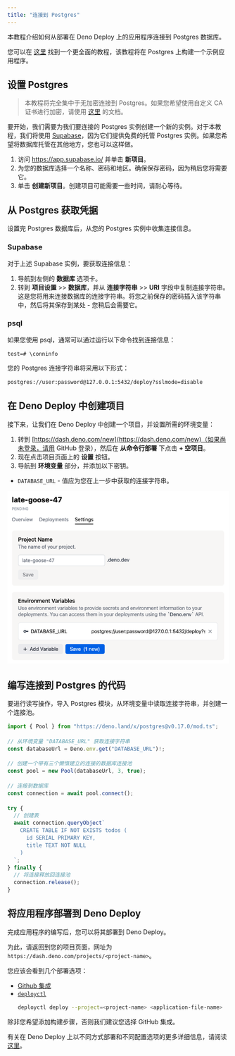 ```yaml
---
title: "连接到 Postgres"
---
```


本教程介绍如何从部署在 Deno Deploy 上的应用程序连接到 Postgres 数据库。

您可以在 [这里](../tutorials/tutorial-postgres) 找到一个更全面的教程，该教程将在 Postgres 上构建一个示例应用程序。

## 设置 Postgres

> 本教程将完全集中于无加密连接到 Postgres。如果您希望使用自定义 CA 证书进行加密，请使用 [这里](https://deno-postgres.com/#/?id=ssltls-connection) 的文档。

要开始，我们需要为我们要连接的 Postgres 实例创建一个新的实例。对于本教程，我们将使用 [Supabase](https://supabase.com)，因为它们提供免费的托管 Postgres 实例。如果您希望将数据库托管在其他地方，您也可以这样做。

1. 访问 https://app.supabase.io/ 并单击 **新项目**。
2. 为您的数据库选择一个名称、密码和地区。确保保存密码，因为稍后您将需要它。
3. 单击 **创建新项目**。创建项目可能需要一些时间，请耐心等待。

## 从 Postgres 获取凭据

设置完 Postgres 数据库后，从您的 Postgres 实例中收集连接信息。

### Supabase

对于上述 Supabase 实例，要获取连接信息：

1. 导航到左侧的 **数据库** 选项卡。
2. 转到 **项目设置** >> **数据库**，并从 **连接字符串** >> **URI** 字段中复制连接字符串。这是您将用来连接数据库的连接字符串。将您之前保存的密码插入该字符串中，然后将其保存到某处 - 您稍后会需要它。

### psql

如果您使用 psql，通常可以通过运行以下命令找到连接信息：

```psql
test=# \conninfo
```

您的 Postgres 连接字符串将采用以下形式：

```sh
postgres://user:password@127.0.0.1:5432/deploy?sslmode=disable
```

## 在 Deno Deploy 中创建项目

接下来，让我们在 Deno Deploy 中创建一个项目，并设置所需的环境变量：

1. 转到 [https://dash.deno.com/new](https://dash.deno.com/new)（如果尚未登录，请用 GitHub 登录），然后在 **从命令行部署** 下点击 **+ 空项目**。
2. 现在点击项目页面上的 **设置** 按钮。
3. 导航到 **环境变量** 部分，并添加以下密钥。

- `DATABASE_URL` - 值应为您在上一步中获取的连接字符串。

![postgres_env_variable](../docs-images/postgres_env_variable.png)

## 编写连接到 Postgres 的代码

要进行读写操作，导入 Postgres 模块，从环境变量中读取连接字符串，并创建一个连接池。

```ts
import { Pool } from "https://deno.land/x/postgres@v0.17.0/mod.ts";

// 从环境变量 "DATABASE_URL" 获取连接字符串
const databaseUrl = Deno.env.get("DATABASE_URL")!;

// 创建一个带有三个懒惰建立的连接的数据库连接池
const pool = new Pool(databaseUrl, 3, true);

// 连接到数据库
const connection = await pool.connect();

try {
  // 创建表
  await connection.queryObject`
    CREATE TABLE IF NOT EXISTS todos (
      id SERIAL PRIMARY KEY,
      title TEXT NOT NULL
    )
  `;
} finally {
  // 将连接释放回连接池
  connection.release();
}
```

## 将应用程序部署到 Deno Deploy

完成应用程序的编写后，您可以将其部署到 Deno Deploy。

为此，请返回到您的项目页面，网址为 `https://dash.deno.com/projects/<project-name>`。

您应该会看到几个部署选项：

- [Github 集成](ci_github)
- [`deployctl`](./deployctl.md)
  ```sh
  deployctl deploy --project=<project-name> <application-file-name>
  ```

除非您希望添加构建步骤，否则我们建议您选择 GitHub 集成。

有关在 Deno Deploy 上以不同方式部署和不同配置选项的更多详细信息，请阅读 [这里](how-to-deploy)。